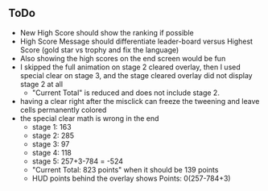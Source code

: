 ## ToDo
 - New High Score should show the ranking if possible
 - High Score Message should differentiate leader-board versus Highest Score (gold star vs trophy and fix the language)
 - Also showing the high scores on the end screen would be fun
 - I skipped the full animation on stage 2 cleared overlay, then I used special clear on stage 3, and the stage cleared overlay did not display stage 2 at all
   - "Current Total" is reduced and does not include stage 2.
 - having a clear right after the misclick can freeze the tweening and leave cells permanently colored
 - the special clear math is wrong in the end
   - stage 1: 163
   - stage 2: 285
   - stage 3: 97
   - stage 4: 118
   - stage 5: 257+3-784 = -524
   - "Current Total: 823 points" when it should be 139 points
   - HUD points behind the overlay shows Points: 0(257-784+3)
